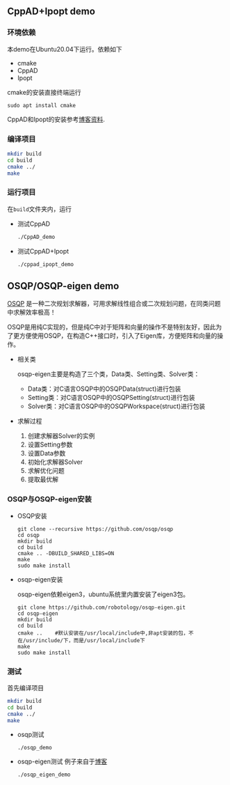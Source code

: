 ## CppAD+Ipopt demo


### 环境依赖

本demo在Ubuntu20.04下运行。依赖如下
- cmake
- CppAD
- Ipopt

cmake的安装直接终端运行
```shell
sudo apt install cmake
```
CppAD和Ipopt的安装参考[博客资料](https://blog.csdn.net/weixin_42301220/article/details/127946528).


### 编译项目

```bash
mkdir build
cd build
cmake ../
make
```
### 运行项目
在`build`文件夹内，运行

- 测试CppAD
    
    ```bash
    ./CppAD_demo 
     ```
- 测试CppAD+Ipopt
    ```bash
    ./cppad_ipopt_demo  
     ```
  

## OSQP/OSQP-eigen demo

[OSQP](https://osqp.org/docs/get_started/)
是一种二次规划求解器，可用求解线性组合或二次规划问题，在同类问题中求解效率极高！

OSQP是用纯C实现的，但是纯C中对于矩阵和向量的操作不是特别友好，因此为了更方便使用OSQP，在构造C++接口时，引入了Eigen库，方便矩阵和向量的操作。

- 相关类

  osqp-eigen主要是构造了三个类，Data类、Setting类、Solver类：
   
  - Data类：对C语言OSQP中的OSQPData(struct)进行包装
  - Setting类：对C语言OSQP中的OSQPSetting(struct)进行包装 
  - Solver类：对C语言OSQP中的OSQPWorkspace(struct)进行包装

- 求解过程

    1. 创建求解器Solver的实例
    2. 设置Setting参数
    3. 设置Data参数
    4. 初始化求解器Solver
    5. 求解优化问题
    6. 提取最优解

### OSQP与OSQP-eigen安装

- OSQP安装

  ```shell
  git clone --recursive https://github.com/osqp/osqp
  cd osqp
  mkdir build
  cd build
  cmake .. -DBUILD_SHARED_LIBS=ON
  make
  sudo make install
  ```
  
- osqp-eigen安装

  osqp-eigen依赖eigen3，ubuntu系统里内置安装了eigen3包。

  ```shell
  git clone https://github.com/robotology/osqp-eigen.git
  cd osqp-eigen
  mkdir build 
  cd build
  cmake ..    #默认安装在/usr/local/include中,非apt安装的包，不在/usr/include/下，而是/usr/local/include下
  make
  sudo make install
  ```
  
### 测试
首先编译项目
```bash
mkdir build
cd build
cmake ../
make
```

- osqp测试

  ```shell
  ./osqp_demo
  ```

- osqp-eigen测试
  例子来自于[博客](https://www.chuxin911.com/osqp-introduction_20210715/)
  ```shell
  ./osqp_eigen_demo
  ```



